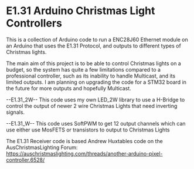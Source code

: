 # E1.31 Arduino Christmas Light Controllers
This is a collection of Arduino code to run a ENC28J60 Ethernet module on an Arduino that uses the E1.31 Protocol, and outputs to different types of Christmas lights.

The main aim of this project is to be able to control Christmas lights on a budget, so the system has quite a few limitations compared to a professional controller, such as its inability to handle Multicast, and its limited outputs. I am planning on upgrading the code for a STM32 board in the future for more outputs and hopefully Multicast.

--E1.31_2W--
This code uses my own LED_2W library to use a H-Bridge to control the output
of newer 2 wire Christmas Lights that need inverting signals.

--E1.31_W--
This code uses SoftPWM to get 12 output channels which can use either
use MosFETS or transistors to output to Christmas Lights

The E1.31 Receiver code is based Andrew Huxtables code on the AusChristmasLighting Forum:
https://auschristmaslighting.com/threads/another-arduino-pixel-controller.6528/
